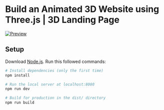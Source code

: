 # Build an Animated 3D Website using Three.js | 3D Landing Page
[![Preview](https://i.imgur.com/D2Um6dV.jpg)](https://www.youtube.com/watch?v=Gk_84KzeQlI)

## Setup
Download [Node.js](https://nodejs.org/en/download/).
Run this followed commands:

``` bash
# Install dependencies (only the first time)
npm install

# Run the local server at localhost:8080
npm run dev

# Build for production in the dist/ directory
npm run build
```
